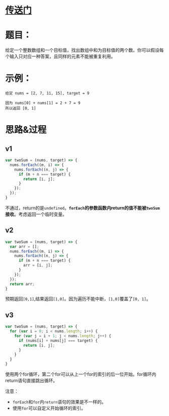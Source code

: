 # [传送门](https://leetcode-cn.com/problems/two-sum/description/)

# 题目：
给定一个整数数组和一个目标值，找出数组中和为目标值的两个数。你可以假设每个输入只对应一种答案，且同样的元素不能被重复利用。

# 示例：

```
给定 nums = [2, 7, 11, 15], target = 9

因为 nums[0] + nums[1] = 2 + 7 = 9
所以返回 [0, 1]
```

# 思路&过程

## v1
```javascript
var twoSum = (nums, target) => {
  nums.forEach((m, i) => {
    nums.forEach((n, j) => {
      if (m + n === target) {
        return [i, j];
      }
    });
  });
}
```
不通过，return的是`undefined`。**`forEach`的参数函数内return的值不能被`twoSum`接收**。考虑返回一个临时变量。

## v2
```javascript
var twoSum = (nums, target) => {
  var arr = [];
  nums.forEach((m, i) => {
    nums.forEach((n, j) => {
      if (m + n === target) {
        arr = [i, j];
      }
    });
  });
  return arr;
}
```
预期返回`[0,1]`,结果返回`[1,0]`。因为遍历不能中断，`[1,0]`覆盖了`[0, 1]`。

## v3
```javascript
var twoSum = (nums, target) => {
  for (var i = 0; i < nums.length; i++) {
    for (var j = i + 1; j < nums.length; j++) {
      if (nums[i] + nums[j] === target) {
        return [i, j];
      }
    }
  }
}
```
使用两个for循环，第二个for可以从上一个for的索引的后一位开始。for循环内return语句直接跳出循环。

注意：
- `forEach`和`for`内`return`语句的效果是不一样的。
- 使用`for`可以自定义开始循环的索引。
